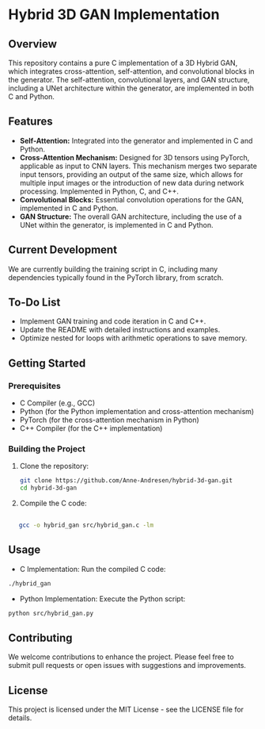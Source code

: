 # Hybrid 3D GAN Implementation

## Overview

This repository contains a pure C implementation of a 3D Hybrid GAN, which integrates cross-attention, self-attention, and convolutional blocks in the generator. The self-attention, convolutional layers, and GAN structure, including a UNet architecture within the generator, are implemented in both C and Python.

## Features

- **Self-Attention:** Integrated into the generator and implemented in C and Python.
- **Cross-Attention Mechanism:** Designed for 3D tensors using PyTorch, applicable as input to CNN layers. This mechanism merges two separate input tensors, providing an output of the same size, which allows for multiple input images or the introduction of new data during network processing. Implemented in Python, C, and C++.
- **Convolutional Blocks:** Essential convolution operations for the GAN, implemented in C and Python.
- **GAN Structure:** The overall GAN architecture, including the use of a UNet within the generator, is implemented in C and Python.

## Current Development

We are currently building the training script in C, including many dependencies typically found in the PyTorch library, from scratch.

## To-Do List

- Implement GAN training and code iteration in C and C++.
- Update the README with detailed instructions and examples.
- Optimize nested for loops with arithmetic operations to save memory.

## Getting Started

### Prerequisites

- C Compiler (e.g., GCC)
- Python (for the Python implementation and cross-attention mechanism)
- PyTorch (for the cross-attention mechanism in Python)
- C++ Compiler (for the C++ implementation)

### Building the Project

1. Clone the repository:
   ```bash
   git clone https://github.com/Anne-Andresen/hybrid-3d-gan.git
   cd hybrid-3d-gan
   ```

2. Compile the C code:
``` bash
   
   gcc -o hybrid_gan src/hybrid_gan.c -lm
```

## Usage

- C Implementation: Run the compiled C code:
``` bash
./hybrid_gan

```
- Python Implementation: Execute the Python script:
``` bash
python src/hybrid_gan.py


```

## Contributing


We welcome contributions to enhance the project. Please feel free to submit pull requests or open issues with suggestions and improvements.

## License


This project is licensed under the MIT License - see the LICENSE file for details.
